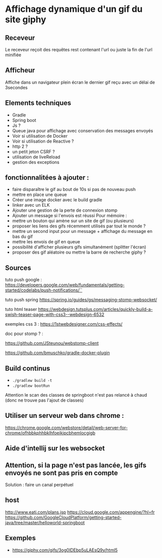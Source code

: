Affichage dynamique d'un gif du site giphy
==========================================

Receveur 
--------------------------
Le receveur reçoit des requêtes rest contenant l'url ou juste la fin de l'url minifiée

Afficheur 
-------
Affiche dans un navigateur plein écran le dernier gif reçu avec un délai de 3secondes



Elements techniques
----
* Gradle
* Spring boot
* Js ?
* Queue java pour affichage avec conservation des messages envoyés
* Voir si utilisation de Docker
* Voir si utilisation de Reactive ?
* http 2 ?
* un petit jeton CSRF ?
* utilisation de liveReload
* gestion des exceptions

fonctionnalitées à ajouter : 
-------------------
* faire disparaître le gif au bout de 10s si pas de nouveau push
* mettre en place une queue
* Créer une image docker avec le build gradle
* linker avec un ELK
* Ajouter une gestion de la perte de connexion stomp
* Ajouter un message si l'envois est réussi 
Pour mémoire :
* mettre un bouton qui amène sur un site de gif (ou plusieurs)
* proposer les liens des gifs récemment utilisés par tout le monde ?
* mettre un second input pour un message + affichage du message en bas du gif
* mettre les envois de gif en queue
* possibilité d'afficher plusieurs gifs simultanément (splitter l'écran)
* proposer des gif aléatoire ou mettre la barre de recherche giphy ?


Sources 
---
tuto push google :
https://developers.google.com/web/fundamentals/getting-started/codelabs/push-notifications/``

tuto push spring
https://spring.io/guides/gs/messaging-stomp-websocket/

tuto  html teaser
https://webdesign.tutsplus.com/articles/quickly-build-a-swish-teaser-page-with-css3--webdesign-6532

exemples css 3 :
https://1stwebdesigner.com/css-effects/

doc pour stomp ? :

https://github.com/JSteunou/webstomp-client

https://github.com/bmuschko/gradle-docker-plugin

Build continus
----

* `./gradlew build -t`
* `./gradlew bootRun`

Attention le scan des classes de springboot n'est pas relancé à chaud 
(donc ne trouve pas l'ajout de classes)


Utiliser un serveur web dans chrome :
---

https://chrome.google.com/webstore/detail/web-server-for-chrome/ofhbbkphhbklhfoeikjpcbhemlocgigb


Aide d'intellij sur les websocket
---

Attention, si la page n'est pas lancée, les gifs envoyés ne sont pas pris en compte 
---
Solution : faire un canal perpétuel

host
-------
http://www.eatj.com/plans.jsp
https://cloud.google.com/appengine/?hl=fr
https://github.com/GoogleCloudPlatform/getting-started-java/tree/master/helloworld-springboot

Exemples 
---
* https://giphy.com/gifs/3og0IDEbp5uLAEsQ9y/html5